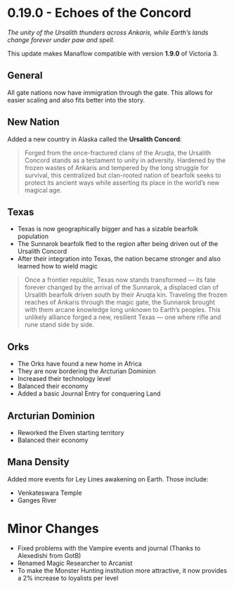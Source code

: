 # 0.19.0 - Echoes of the Concord
*The unity of the Ursalith thunders across Ankaris, while Earth’s lands change forever under paw and spell.*

This update makes Manaflow compatible with version **1.9.0** of Victoria 3. 

## General
All gate nations now have immigration through the gate.
This allows for easier scaling and also fits better into the story.

## New Nation
Added a new country in Alaska called the **Ursalith Concord**:

> Forged from the once-fractured clans of the Aruqta, the Ursalith Concord stands as a testament to unity in adversity. Hardened by the frozen wastes of Ankaris and tempered by the long struggle for survival, this centralized but clan-rooted nation of bearfolk seeks to protect its ancient ways while asserting its place in the world’s new magical age.

## Texas
- Texas is now geographically bigger and has a sizable bearfolk population
- The Sunnarok bearfolk fled to the region after being driven out of the Ursalith Concord
- After their integration into Texas, the nation became stronger and also learned how to wield magic

> Once a frontier republic, Texas now stands transformed — its fate forever changed by the arrival of the Sunnarok, a displaced clan of Ursalith bearfolk driven south by their Aruqta kin. Traveling the frozen reaches of Ankaris through the magic gate, the Sunnarok brought with them arcane knowledge long unknown to Earth’s peoples. This unlikely alliance forged a new, resilient Texas — one where rifle and rune stand side by side.

## Orks
- The Orks have found a new home in Africa
- They are now bordering the Arcturian Dominion
- Increased their technology level
- Balanced their economy
- Added a basic Journal Entry for conquering Land

## Arcturian Dominion
- Reworked the Elven starting territory
- Balanced their economy

## Mana Density
Added more events for Ley Lines awakening on Earth. Those include:
- Venkateswara Temple
- Ganges River

# Minor Changes
- Fixed problems with the Vampire events and journal (Thanks to Alexedishi from GotB)
- Renamed Magic Researcher to Arcanist
- To make the Monster Hunting institution more attractive, it now provides a 2% increase to loyalists per level